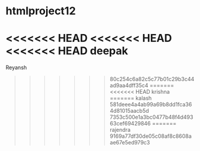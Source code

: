 # htmlproject12
<<<<<<< HEAD
<<<<<<< HEAD
<<<<<<< HEAD
deepak 
=======
Reyansh
>>>>>>> 80c254c6a82c5c77b01c29b3c44ad9aa4dff35c4
=======
<<<<<<< HEAD
krishna 
=======
kalash
>>>>>>> 581deee4a4ab99a69b8dd1fca364d81015aacb5d
>>>>>>> 7353c500e1a3bc0477b48f4d49363cef69429846
=======
rajendra
>>>>>>> 9169a77df30de05c08af8c8608aae67e5ed979c3
